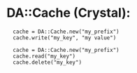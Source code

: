 
DA::Cache (Crystal):
======

```crystal
  cache = DA::Cache.new("my_prefix")
  cache.write("my_key", "my value")

  cache = DA::Cache.new("my_prefix")
  cache.read("my_key")
  cache.delete("my_key")
```
